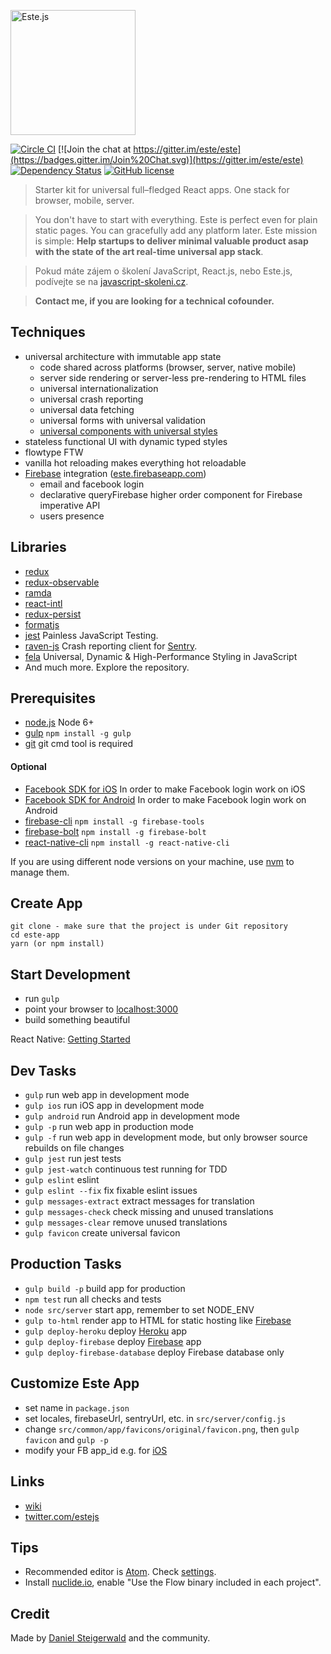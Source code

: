 <img
  alt="Este.js"
  src="https://cloud.githubusercontent.com/assets/66249/6515278/de638916-c388-11e4-8754-184f5b11e770.jpeg"
  width="200"
/>

[![Circle CI](https://img.shields.io/circleci/project/este/este/master.svg)](https://circleci.com/gh/este/este)
[![Join the chat at https://gitter.im/este/este](https://badges.gitter.im/Join%20Chat.svg)](https://gitter.im/este/este)
[![Dependency Status](https://david-dm.org/este/este.svg)](https://david-dm.org/este/este)
[![GitHub license](https://img.shields.io/github/license/este/este.svg)](https://github.com/este/este/blob/master/LICENSE)

> Starter kit for universal full–fledged React apps. One stack for browser, mobile, server.

> You don't have to start with everything. Este is perfect even for plain static pages. You can gracefully add any platform later. Este mission is simple: **Help startups to deliver minimal valuable product asap with the state of the art real-time universal app stack**.

> Pokud máte zájem o školení JavaScript, React.js, nebo Este.js, podívejte se na [javascript-skoleni.cz](https://javascript-skoleni.cz/).

> **Contact me, if you are looking for a technical cofounder.**

## Techniques

- universal architecture with immutable app state
  - code shared across platforms (browser, server, native mobile)
  - server side rendering or server-less pre-rendering to HTML files
  - universal internationalization
  - universal crash reporting
  - universal data fetching
  - universal forms with universal validation
  - [universal components with universal styles](https://medium.com/@steida/css-in-js-the-argument-refined-471c7eb83955)
- stateless functional UI with dynamic typed styles
- flowtype FTW
- vanilla hot reloading makes everything hot reloadable
- [Firebase](https://firebase.google.com/) integration ([este.firebaseapp.com](https://este.firebaseapp.com))
  - email and facebook login
  - declarative queryFirebase higher order component for Firebase imperative API
  - users presence

## Libraries

- [redux](http://reactjs.github.io/redux/)
- [redux-observable](https://github.com/redux-observable/redux-observable)
- [ramda](http://ramdajs.com/)
- [react-intl](https://github.com/yahoo/react-intl)
- [redux-persist](https://github.com/rt2zz/redux-persist)
- [formatjs](http://formatjs.io/)
- [jest](https://facebook.github.io/jest/) Painless JavaScript Testing.
- [raven-js](https://github.com/getsentry/raven-js) Crash reporting client for [Sentry](https://getsentry.com).
- [fela](https://github.com/rofrischmann/fela) Universal, Dynamic & High-Performance Styling in JavaScript
- And much more. Explore the repository.

## Prerequisites

- [node.js](http://nodejs.org) Node 6+
- [gulp](http://gulpjs.com/) `npm install -g gulp`
- [git](https://git-scm.com/downloads) git cmd tool is required

#### Optional

- [Facebook SDK for iOS](https://developers.facebook.com/docs/ios/) In order to make Facebook login work on iOS
- [Facebook SDK for Android](https://developers.facebook.com/docs/android/) In order to make Facebook login work on Android
- [firebase-cli](https://firebase.google.com/docs/cli/) `npm install -g firebase-tools`
- [firebase-bolt](https://github.com/firebase/bolt) `npm install -g firebase-bolt`
- [react-native-cli](http://facebook.github.io/react-native/docs/getting-started.html) `npm install -g react-native-cli`

If you are using different node versions on your machine, use [nvm](https://github.com/creationix/nvm) to manage them.

## Create App

```shell
git clone - make sure that the project is under Git repository
cd este-app
yarn (or npm install)
``` 

## Start Development

- run `gulp`
- point your browser to [localhost:3000](http://localhost:3000)
- build something beautiful

React Native: [Getting Started](https://facebook.github.io/react-native/docs/getting-started.html)

## Dev Tasks

- `gulp` run web app in development mode
- `gulp ios` run iOS app in development mode
- `gulp android` run Android app in development mode
- `gulp -p` run web app in production mode
- `gulp -f` run web app in development mode, but only browser source rebuilds on file changes
- `gulp jest` run jest tests
- `gulp jest-watch` continuous test running for TDD
- `gulp eslint` eslint
- `gulp eslint --fix` fix fixable eslint issues
- `gulp messages-extract` extract messages for translation
- `gulp messages-check` check missing and unused translations
- `gulp messages-clear` remove unused translations
- `gulp favicon` create universal favicon

## Production Tasks

- `gulp build -p` build app for production
- `npm test` run all checks and tests
- `node src/server` start app, remember to set NODE_ENV
- `gulp to-html` render app to HTML for static hosting like [Firebase](https://www.firebase.com/features.html#features-hosting)
- `gulp deploy-heroku` deploy [Heroku](https://www.heroku.com/) app
- `gulp deploy-firebase` deploy [Firebase](https://firebase.google.com/) app
- `gulp deploy-firebase-database` deploy Firebase database only

## Customize Este App

- set name in `package.json`
- set locales, firebaseUrl, sentryUrl, etc. in `src/server/config.js`
- change `src/common/app/favicons/original/favicon.png`, then `gulp favicon` and `gulp -p`
- modify your FB app_id e.g. for [iOS](https://developers.facebook.com/docs/ios/getting-started/#configure-xcode-project)

## Links

- [wiki](https://github.com/este/este/wiki)
- [twitter.com/estejs](https://twitter.com/estejs)

## Tips

- Recommended editor is [Atom](https://atom.io). Check [settings](https://github.com/este/este/wiki/Recommended-Atom.io-Settings).
- Install [nuclide.io](https://nuclide.io/), enable "Use the Flow binary included in each project".

## Credit

Made by [Daniel Steigerwald](https://twitter.com/steida) and the community.
